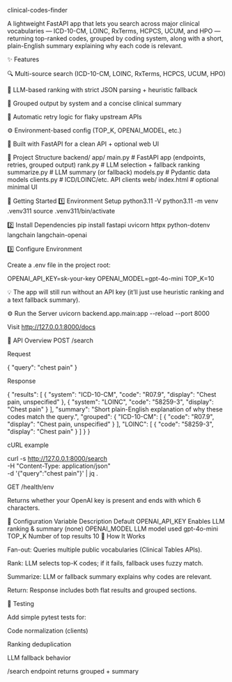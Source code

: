 clinical-codes-finder

A lightweight FastAPI app that lets you search across major clinical vocabularies — ICD-10-CM, LOINC, RxTerms, HCPCS, UCUM, and HPO — returning top-ranked codes, grouped by coding system, along with a short, plain-English summary explaining why each code is relevant.

✨ Features

🔍 Multi-source search (ICD-10-CM, LOINC, RxTerms, HCPCS, UCUM, HPO)

🧠 LLM-based ranking with strict JSON parsing + heuristic fallback

🧩 Grouped output by system and a concise clinical summary

🔁 Automatic retry logic for flaky upstream APIs

⚙️ Environment-based config (TOP_K, OPENAI_MODEL, etc.)

🧱 Built with FastAPI for a clean API + optional web UI

🧱 Project Structure
backend/
  app/
    main.py        # FastAPI app (endpoints, retries, grouped output)
    rank.py        # LLM selection + fallback ranking
    summarize.py   # LLM summary (or fallback)
    models.py      # Pydantic data models
    clients.py     # ICD/LOINC/etc. API clients
web/
  index.html       # optional minimal UI

🚀 Getting Started
1️⃣ Environment Setup
python3.11 -V
python3.11 -m venv .venv311
source .venv311/bin/activate

2️⃣ Install Dependencies
pip install fastapi uvicorn httpx python-dotenv langchain langchain-openai

3️⃣ Configure Environment

Create a .env file in the project root:

OPENAI_API_KEY=sk-your-key
OPENAI_MODEL=gpt-4o-mini
TOP_K=10


💡 The app will still run without an API key (it’ll just use heuristic ranking and a text fallback summary).

⚙️ Run the Server
uvicorn backend.app.main:app --reload --port 8000


Visit http://127.0.0.1:8000/docs

📡 API Overview
POST /search

Request

{ "query": "chest pain" }


Response

{
  "results": [
    { "system": "ICD-10-CM", "code": "R07.9", "display": "Chest pain, unspecified" },
    { "system": "LOINC", "code": "58259-3", "display": "Chest pain" }
  ],
  "summary": "Short plain-English explanation of why these codes match the query.",
  "grouped": {
    "ICD-10-CM": [ { "code": "R07.9", "display": "Chest pain, unspecified" } ],
    "LOINC": [ { "code": "58259-3", "display": "Chest pain" } ]
  }
}


cURL example

curl -s http://127.0.0.1:8000/search \
  -H "Content-Type: application/json" \
  -d '{"query":"chest pain"}' | jq .

GET /health/env

Returns whether your OpenAI key is present and ends with which 6 characters.

🧠 Configuration
Variable	Description	Default
OPENAI_API_KEY	Enables LLM ranking & summary	(none)
OPENAI_MODEL	LLM model used	gpt-4o-mini
TOP_K	Number of top results	10
🧩 How It Works

Fan-out: Queries multiple public vocabularies (Clinical Tables APIs).

Rank: LLM selects top-K codes; if it fails, fallback uses fuzzy match.

Summarize: LLM or fallback summary explains why codes are relevant.

Return: Response includes both flat results and grouped sections.

🧪 Testing

Add simple pytest tests for:

Code normalization (clients)

Ranking deduplication

LLM fallback behavior

/search endpoint returns grouped + summary